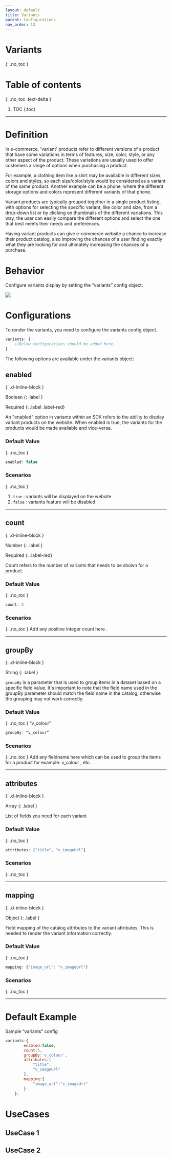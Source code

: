 ```yaml
---
layout: default
title: Variants
parent: Configurations
nav_order: 13
---
```


# Variants
{: .no_toc }

# Table of contents
{: .no_toc .text-delta }

1. TOC
{:toc}

---

# Definition
In e-commerce, 'variant' products refer to different versions of a product that have some variations in terms of features, size, color, style, or any other aspect of the product. These variations are usually used to offer customers a range of options when purchasing a product.

For example, a clothing item like a shirt may be available in different sizes, colors and styles, so each size/color/style would be considered as a variant of the same product. Another example can be a phone, where the different storage options and colors represent different variants of that phone.

Variant products are typically grouped together in a single product listing, with options for selecting the specific variant, like color and size, from a drop-down list or by clicking on thumbnails of the different variations. This way, the user can easily compare the different options and select the one that best meets their needs and preferences.

Having variant products can give e-commerce website a chance to increase their product catalog, also improving the chances of a user finding exactly what they are looking for and ultimately increasing the chances of a purchase.

# Behavior

Configure variants display by setting the “variants” config object.

[![](https://unbxd.com/docs/wp-content/uploads/2020/05/variants-SDK.png)](https://unbxd.com/docs/wp-content/uploads/2020/05/variants-SDK.png)


# Configurations

To render the variants, you need to configure the variants config object.

```js
variants: {
    //Below configurations should be added here.
}
```

The following options are available under the variants object:

## enabled
{: .d-inline-block }

Boolean
{: .label }

Required
{: .label .label-red}

An "enabled" option in variants within an SDK refers to the ability to display variant products on the website. When enabled is true, the variants for the products would be made available and vice-versa.

### Default Value
{: .no_toc }

```js
enabled: false
```

### Scenarios
{: .no_toc }
1.  `true` : variants will be displayed on the website
2.  `false` : variants feature will be disabled

---

## count
{: .d-inline-block }

Number
{: .label }

Required
{: .label-red}

Count refers to the number of variants that needs to be shown for a product.

### Default Value
{: .no_toc }
```js
count: 5
```

### Scenarios
{: .no_toc }
Add any positive integer count here .

---

## groupBy
{: .d-inline-block }

String
{: .label }

`groupBy` is a parameter that is used to group items in a dataset based on a specific field value. It's important to note that the field name used in the groupBy parameter should match the field name in the catalog, otherwise the grouping may not work correctly.


### Default Value
{: .no_toc }
“v_colour”
```js
groupBy: “v_colour”
```

### Scenarios
{: .no_toc }
Add any fieldname here which can be used to group the items for a product for example: v_colour ,   etc.

---
## attributes
{: .d-inline-block }

Array
{: .label }

List of fields you need for each variant

### Default Value
{: .no_toc }
```js
attributes: ["title", "v_imageUrl"]			
```

### Scenarios
{: .no_toc }

---
## mapping
{: .d-inline-block }

Object
{: .label }

Field mapping of the catalog attributes to the variant attributes. This is needed to render the variant information correctly.


### Default Value
{: .no_toc }
``` js
mapping: {"image_url": "v_imageUrl"}	
```

### Scenarios
{: .no_toc }

---

# Default Example 

Sample “variants” config

```js
variants:{
        enabled:false,
        count:5,
        groupBy:'v_colour',
        attributes:[
            "title",
            "v_imageUrl"
        ],
        mapping:{
            "image_url":"v_imageUrl"
        }
    },
```

# UseCases

## UseCase 1

## UseCase 2
